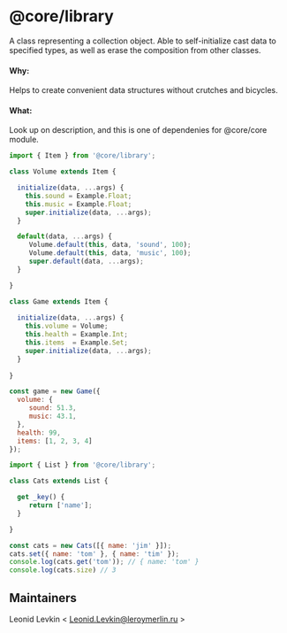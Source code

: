 # @core/library
A class representing a collection object. Able to self-initialize
cast data to specified types, as well as erase the composition
from other classes.

#### Why:
Helps to create convenient data structures without crutches and bicycles.

#### What:
Look up on description, and this is one of dependenies for @core/core module.

```javascript
import { Item } from '@core/library';

class Volume extends Item {

  initialize(data, ...args) {
    this.sound = Example.Float;
    this.music = Example.Float;
    super.initialize(data, ...args);
  }

  default(data, ...args) {
     Volume.default(this, data, 'sound', 100);
     Volume.default(this, data, 'music', 100);
     super.default(data, ...args);
  }

}

class Game extends Item {
    
  initialize(data, ...args) {
    this.volume = Volume;
    this.health = Example.Int;
    this.items  = Example.Set;
    super.initialize(data, ...args);
  }
  
}

const game = new Game({
  volume: {
     sound: 51.3,
     music: 43.1,
  },
  health: 99,
  items: [1, 2, 3, 4]
});
```

```javascript
import { List } from '@core/library';

class Cats extends List {

  get _key() {
     return ['name'];
  }

}

const cats = new Cats([{ name: 'jim' }]);
cats.set({ name: 'tom' }, { name: 'tim' });
console.log(cats.get('tom')); // { name: 'tom' }
console.log(cats.size) // 3
```

## Maintainers
Leonid Levkin < Leonid.Levkin@leroymerlin.ru >